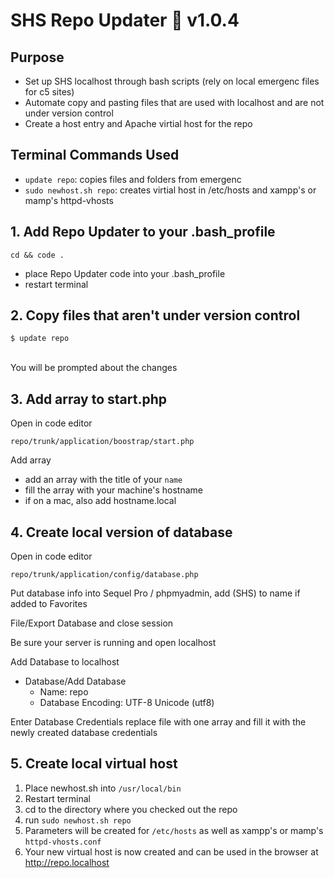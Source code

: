 # SHS Repo Updater 🚀 v1.0.4

## Purpose

- Set up SHS localhost through bash scripts (rely on local emergenc files for c5 sites)
- Automate copy and pasting files that are used with localhost and are not under version control
- Create a host entry and Apache virtial host for the repo
  <br >

## Terminal Commands Used

- `update repo`: copies files and folders from emergenc
- `sudo newhost.sh repo`: creates virtial host in /etc/hosts and xampp's or mamp's httpd-vhosts
  <br >

## 1. Add Repo Updater to your .bash_profile

```
cd && code .
```

- place Repo Updater code into your .bash_profile
- restart terminal

## 2. Copy files that aren't under version control

```
$ update repo
```

<br >
You will be prompted about the changes

## 3. Add array to start.php

Open in code editor

```
repo/trunk/application/boostrap/start.php
```

Add array

- add an array with the title of your `name`
- fill the array with your machine's hostname
- if on a mac, also add hostname.local

## 4. Create local version of database

Open in code editor

```
repo/trunk/application/config/database.php
```

Put database info into Sequel Pro / phpmyadmin, add (SHS) to name if added to Favorites

File/Export Database and close session

Be sure your server is running and open localhost

Add Database to localhost

- Database/Add Database
  - Name: repo
  - Database Encoding: UTF-8 Unicode (utf8)

Enter Database Credentials
replace file with one array and fill it with the newly created database credentials

## 5. Create local virtual host

1. Place newhost.sh into `/usr/local/bin`
2. Restart terminal
3. cd to the directory where you checked out the repo
4. run `sudo newhost.sh repo`
5. Parameters will be created for `/etc/hosts` as well as xampp's or mamp's `httpd-vhosts.conf`
6. Your new virtual host is now created and can be used in the browser at http://repo.localhost
